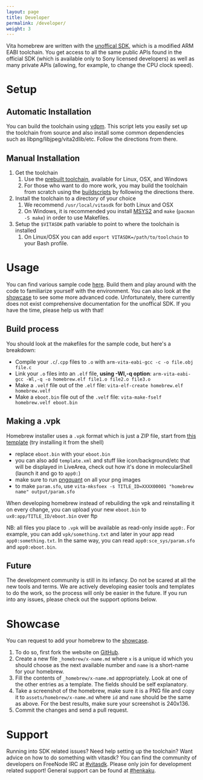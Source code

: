 ```yaml
---
layout: page
title: Developer
permalink: /developer/
weight: 3
---
```


Vita homebrew are written with the [unoffical SDK](https://github.com/vitasdk), which is a modified ARM EABI toolchain. You get access to all the same public APIs found in the official SDK (which is available only to Sony licensed developers) as well as many private APIs (allowing, for example, to change the CPU clock speed).

Setup
===============================================================================

## Automatic Installation

You can build the toolchain using [vdpm](https://github.com/vitadev/vdpm). This script lets you easily set up the toolchain from source and also install some common dependencies such as libpng/libjpeg/vita2dlib/etc. Follow the directions from there.

## Manual Installation

1. Get the toolchain
   1. Use the [prebuilt toolchain](https://goo.gl/QpX5zM), available for Linux, OSX, and Windows
   3. For those who want to do more work, you may build the toolchain from scratch using the [buildscripts](https://github.com/vitasdk/buildscripts) by following the directions there.
2. Install the toolchain to a directory of your choice
   1. We recommend `/usr/local/vitasdk` for both Linux and OSX
   2. On Windows, it is recommended you install [MSYS2](https://msys2.github.io/) and `make` (`pacman -S make`) in order to use Makefiles.
3. Setup the `$VITASDK` path variable to point to where the toolchain is installed
   1. On Linux/OSX you can add `export VITASDK=/path/to/toolchain` to your Bash profile.

Usage
===============================================================================
You can find various sample code [here](https://github.com/vitasdk/samples). Build them and play around with the code to familiarize yourself with the environment. You can also look at the [showcase](/showcase/) to see some more advanced code. Unfortunately, there currently does not exist comprehensive documentation for the unoffical SDK. If you have the time, please help us with that!

## Build process

You should look at the makefiles for the sample code, but here's a breakdown:

* Compile your `.c`/`.cpp` files to `.o` with `arm-vita-eabi-gcc -c -o file.obj file.c`
* Link your `.o` files into an `.elf` file, **using -Wl,-q option**: `arm-vita-eabi-gcc -Wl,-q -o homebrew.elf file1.o file2.o file3.o`
* Make a `.velf` file out of the `.elf` file: `vita-elf-create homebrew.elf homebrew.velf`
* Make a `eboot.bin` file out of the `.velf` file: `vita-make-fself homebrew.velf eboot.bin`

## Making a .vpk

Homebrew installer uses a `.vpk` format which is just a ZIP file, start from [this template](https://github.com/xyzz/Vita_Doom/releases/download/1.0/vitadoom.vpk) (try installing it from the shell)
* replace `eboot.bin` with your `eboot.bin`
* you can also add `template.xml` and stuff like icon/background/etc that will be displayed in LiveArea, check out how it's done in molecularShell (launch it and go to `app0:`)
* make sure to run [pngquant](https://pngquant.org/) on all your png images
* to make `param.sfo`, use `vita-mksfoex -s TITLE_ID=XXXX00001 "homebrew name" output/param.sfo`

When developing homebrew instead of rebuilding the vpk and reinstalling it on every change, you can upload your new `eboot.bin` to `ux0:app/TITLE_ID/eboot.bin` over ftp

NB: all files you place to `.vpk` will be available as read-only inside `app0:`. For example, you can add `vpk/something.txt` and later in your app read `app0:something.txt`. In the same way, you can read `app0:sce_sys/param.sfo` and `app0:eboot.bin`.

## Future

The development community is still in its infancy. Do not be scared at all the new tools and terms. We are actively developing easier tools and templates to do the work, so the process will only be easier in the future. If you run into any issues, please check out the support options below.

Showcase
===============================================================================
You can request to add your homebrew to the [showcase](/showcase/).

1. To do so, first fork the website on [GitHub](https://github.com/henkaku/henkaku.github.io).
2. Create a new file `_homebrew/x-name.md` where `x` is a unique id which you should choose as the next available number and `name` is a short-name for your homebrew.
3. Fill the contents of `_homebrew/x-name.md` appropriately. Look at one of the other entries as a template. The fields should be self explanatory.
4. Take a screenshot of the homebrew, make sure it is a PNG file and copy it to `assets/homebrew/x-name.md` where `id` and `name` should be the same as above. For the best results, make sure your screenshot is 240x136.
5. Commit the changes and send a pull request.

Support
===============================================================================
Running into SDK related issues? Need help setting up the toolchain? Want advice on how to do something with vitasdk? You can find the community of developers on FreeNode IRC at [#vitasdk](irc://chat.freenode.net/vitasdk). Please only join for development related support! General support can be found at [#henkaku](irc://chat.freenode.net/henkaku).
